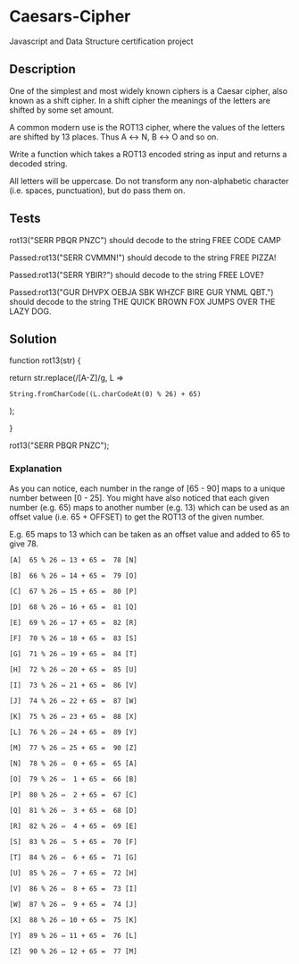 # Caesars-Cipher
Javascript and Data Structure certification project

## Description

One of the simplest and most widely known ciphers is a Caesar cipher, also known as a shift cipher. In a shift cipher the meanings of the letters are shifted by some set amount.

A common modern use is the ROT13 cipher, where the values of the letters are shifted by 13 places. Thus A ↔ N, B ↔ O and so on.

Write a function which takes a ROT13 encoded string as input and returns a decoded string.

All letters will be uppercase. Do not transform any non-alphabetic character (i.e. spaces, punctuation), but do pass them on.

## Tests

rot13("SERR PBQR PNZC") should decode to the string FREE CODE CAMP

Passed:rot13("SERR CVMMN!") should decode to the string FREE PIZZA!

Passed:rot13("SERR YBIR?") should decode to the string FREE LOVE?

Passed:rot13("GUR DHVPX OEBJA SBK WHZCF BIRE GUR YNML QBT.") should decode to the string THE QUICK BROWN FOX JUMPS OVER THE LAZY DOG.

## Solution

function rot13(str) {

 return str.replace(/[A-Z]/g, L =>
 
    String.fromCharCode((L.charCodeAt(0) % 26) + 65)
    
  );
  
}

rot13("SERR PBQR PNZC");

### Explanation
As you can notice, each number in the range of [65 - 90] maps to a unique number between [0 - 25].
You might have also noticed that each given number (e.g. 65) maps to another number (e.g. 13) which can be used as an offset value
(i.e. 65 + OFFSET) to get the ROT13 of the given number.

E.g. 65 maps to 13 which can be taken as an offset value and added to 65 to give 78.

    [A]  65 % 26 ⇔ 13 + 65 =  78 [N]
    
    [B]  66 % 26 ⇔ 14 + 65 =  79 [O]
    
    [C]  67 % 26 ⇔ 15 + 65 =  80 [P]
    
    [D]  68 % 26 ⇔ 16 + 65 =  81 [Q]
    
    [E]  69 % 26 ⇔ 17 + 65 =  82 [R]
    
    [F]  70 % 26 ⇔ 18 + 65 =  83 [S]
    
    [G]  71 % 26 ⇔ 19 + 65 =  84 [T]
    
    [H]  72 % 26 ⇔ 20 + 65 =  85 [U]
    
    [I]  73 % 26 ⇔ 21 + 65 =  86 [V]
    
    [J]  74 % 26 ⇔ 22 + 65 =  87 [W]
    
    [K]  75 % 26 ⇔ 23 + 65 =  88 [X]
    
    [L]  76 % 26 ⇔ 24 + 65 =  89 [Y]
    
    [M]  77 % 26 ⇔ 25 + 65 =  90 [Z]
    
    [N]  78 % 26 ⇔  0 + 65 =  65 [A]
    
    [O]  79 % 26 ⇔  1 + 65 =  66 [B]
    
    [P]  80 % 26 ⇔  2 + 65 =  67 [C]
    
    [Q]  81 % 26 ⇔  3 + 65 =  68 [D]
    
    [R]  82 % 26 ⇔  4 + 65 =  69 [E]
    
    [S]  83 % 26 ⇔  5 + 65 =  70 [F]
    
    [T]  84 % 26 ⇔  6 + 65 =  71 [G]
    
    [U]  85 % 26 ⇔  7 + 65 =  72 [H]
    
    [V]  86 % 26 ⇔  8 + 65 =  73 [I]
    
    [W]  87 % 26 ⇔  9 + 65 =  74 [J]
    
    [X]  88 % 26 ⇔ 10 + 65 =  75 [K]
    
    [Y]  89 % 26 ⇔ 11 + 65 =  76 [L]
    
    [Z]  90 % 26 ⇔ 12 + 65 =  77 [M]
